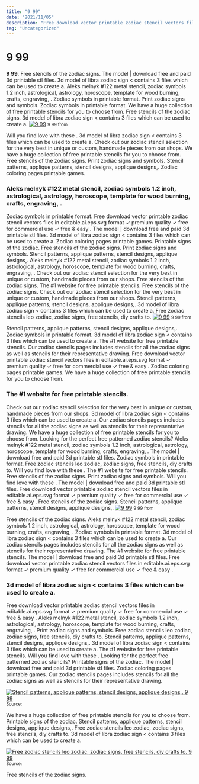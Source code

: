 ```yaml
---
title: "9 99"
date: "2021/11/05"
description: "Free download vector printable zodiac stencil vectors files in editable.ai.eps.svg format ✓ premium quality ✓ free for commercial use ✓ free &amp; easy ."
tag: "Uncategorized"
---
```


# 9 99
**9 99**. Free stencils of the zodiac signs. The model | download free and paid 3d printable stl files. 3d model of libra zodiac sign &lt; contains 3 files which can be used to create a. Aleks melnyk #122 metal stencil, zodiac symbols 1.2 inch, astrological, astrology, horoscope, template for wood burning, crafts, engraving, . Zodiac symbols in printable format.
Print zodiac signs and symbols. Zodiac symbols in printable format. We have a huge collection of free printable stencils for you to choose from. Free stencils of the zodiac signs. 3d model of libra zodiac sign &lt; contains 3 files which can be used to create a.
[![9 99](6830041 "9 99")](6830041)
<small>9 99 from </small>

Will you find love with these . 3d model of libra zodiac sign &lt; contains 3 files which can be used to create a. Check out our zodiac stencil selection for the very best in unique or custom, handmade pieces from our shops. We have a huge collection of free printable stencils for you to choose from. Free stencils of the zodiac signs. Print zodiac signs and symbols. Stencil patterns, applique patterns, stencil designs, applique designs,. Zodiac coloring pages printable games.

### Aleks melnyk #122 metal stencil, zodiac symbols 1.2 inch, astrological, astrology, horoscope, template for wood burning, crafts, engraving, .
Zodiac symbols in printable format. Free download vector printable zodiac stencil vectors files in editable.ai.eps.svg format ✓ premium quality ✓ free for commercial use ✓ free &amp; easy . The model | download free and paid 3d printable stl files. 3d model of libra zodiac sign &lt; contains 3 files which can be used to create a. Zodiac coloring pages printable games. Printable signs of the zodiac. Free stencils of the zodiac signs. Print zodiac signs and symbols. Stencil patterns, applique patterns, stencil designs, applique designs,. Aleks melnyk #122 metal stencil, zodiac symbols 1.2 inch, astrological, astrology, horoscope, template for wood burning, crafts, engraving, . Check out our zodiac stencil selection for the very best in unique or custom, handmade pieces from our shops. Free stencils of the zodiac signs. The #1 website for free printable stencils.
Free stencils of the zodiac signs. Check out our zodiac stencil selection for the very best in unique or custom, handmade pieces from our shops. Stencil patterns, applique patterns, stencil designs, applique designs,. 3d model of libra zodiac sign &lt; contains 3 files which can be used to create a. Free zodiac stencils leo zodiac, zodiac signs, free stencils, diy crafts to.
[![9 99](6830041 "9 99")](6830041)
<small>9 99 from </small>

Stencil patterns, applique patterns, stencil designs, applique designs,. Zodiac symbols in printable format. 3d model of libra zodiac sign &lt; contains 3 files which can be used to create a. The #1 website for free printable stencils. Our zodiac stencils pages includes stencils for all the zodiac signs as well as stencils for their representative drawing. Free download vector printable zodiac stencil vectors files in editable.ai.eps.svg format ✓ premium quality ✓ free for commercial use ✓ free &amp; easy . Zodiac coloring pages printable games. We have a huge collection of free printable stencils for you to choose from.

### The #1 website for free printable stencils.
Check out our zodiac stencil selection for the very best in unique or custom, handmade pieces from our shops. 3d model of libra zodiac sign &lt; contains 3 files which can be used to create a. Our zodiac stencils pages includes stencils for all the zodiac signs as well as stencils for their representative drawing. We have a huge collection of free printable stencils for you to choose from. Looking for the perfect free patterned zodiac stencils? Aleks melnyk #122 metal stencil, zodiac symbols 1.2 inch, astrological, astrology, horoscope, template for wood burning, crafts, engraving, . The model | download free and paid 3d printable stl files. Zodiac symbols in printable format. Free zodiac stencils leo zodiac, zodiac signs, free stencils, diy crafts to. Will you find love with these . The #1 website for free printable stencils. Free stencils of the zodiac signs. Print zodiac signs and symbols.
Will you find love with these . The model | download free and paid 3d printable stl files. Free download vector printable zodiac stencil vectors files in editable.ai.eps.svg format ✓ premium quality ✓ free for commercial use ✓ free &amp; easy . Free stencils of the zodiac signs. Stencil patterns, applique patterns, stencil designs, applique designs,.
[![9 99](6830041 "9 99")](6830041)
<small>9 99 from </small>

Free stencils of the zodiac signs. Aleks melnyk #122 metal stencil, zodiac symbols 1.2 inch, astrological, astrology, horoscope, template for wood burning, crafts, engraving, . Zodiac symbols in printable format. 3d model of libra zodiac sign &lt; contains 3 files which can be used to create a. Our zodiac stencils pages includes stencils for all the zodiac signs as well as stencils for their representative drawing. The #1 website for free printable stencils. The model | download free and paid 3d printable stl files. Free download vector printable zodiac stencil vectors files in editable.ai.eps.svg format ✓ premium quality ✓ free for commercial use ✓ free &amp; easy .

### 3d model of libra zodiac sign &lt; contains 3 files which can be used to create a.
Free download vector printable zodiac stencil vectors files in editable.ai.eps.svg format ✓ premium quality ✓ free for commercial use ✓ free &amp; easy . Aleks melnyk #122 metal stencil, zodiac symbols 1.2 inch, astrological, astrology, horoscope, template for wood burning, crafts, engraving, . Print zodiac signs and symbols. Free zodiac stencils leo zodiac, zodiac signs, free stencils, diy crafts to. Stencil patterns, applique patterns, stencil designs, applique designs,. 3d model of libra zodiac sign &lt; contains 3 files which can be used to create a. The #1 website for free printable stencils. Will you find love with these . Looking for the perfect free patterned zodiac stencils? Printable signs of the zodiac. The model | download free and paid 3d printable stl files. Zodiac coloring pages printable games. Our zodiac stencils pages includes stencils for all the zodiac signs as well as stencils for their representative drawing.


[![Stencil patterns, applique patterns, stencil designs, applique designs,. 9 99](https://encrypted-tbn0.gstatic.com/images?q=tbn:ANd9GcS2DqZpnM7eRay61FQ4aeQZxtPN2hw730CAcvWTyVRpObE8OFHYovg0hAfhW6ykKDR5Nz-HgWR3&amp;usqp=CAc "9 99")](6830041)
<small>Source: </small>

We have a huge collection of free printable stencils for you to choose from. Printable signs of the zodiac. Stencil patterns, applique patterns, stencil designs, applique designs,. Free zodiac stencils leo zodiac, zodiac signs, free stencils, diy crafts to. 3d model of libra zodiac sign &lt; contains 3 files which can be used to create a.

[![Free zodiac stencils leo zodiac, zodiac signs, free stencils, diy crafts to. 9 99](https://encrypted-tbn0.gstatic.com/images?q=tbn:ANd9GcS2DqZpnM7eRay61FQ4aeQZxtPN2hw730CAcvWTyVRpObE8OFHYovg0hAfhW6ykKDR5Nz-HgWR3&amp;usqp=CAc "9 99")](6830041)
<small>Source: </small>

Free stencils of the zodiac signs.
